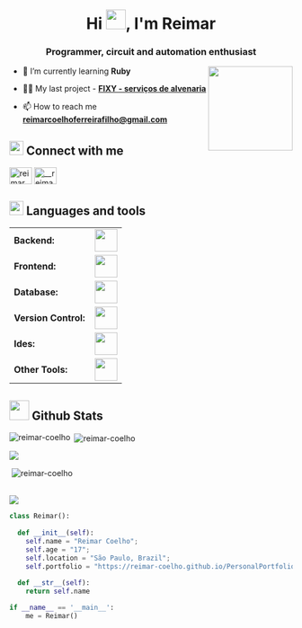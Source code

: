 <h1 align="center">Hi <img src="https://media.giphy.com/media/hvRJCLFzcasrR4ia7z/giphy.gif" width="35">, I'm Reimar</h1>
<h3 align="center">Programmer, circuit and automation enthusiast</h3>

<img align="right" height="150" src="https://media2.giphy.com/media/v1.Y2lkPTc5MGI3NjExcGNiYXN2bGYxcnZ6dDlyMjkwam5iMzlrZjB1YWdocnkyZm9peGd5diZlcD12MV9pbnRlcm5hbF9naWZfYnlfaWQmY3Q9Zw/Rlwz4m0aHgXH13jyrE/giphy.webp"  />

- 🌱 I’m currently learning **Ruby**

- 👨‍💻 My last project - **[FIXY - serviços de alvenaria](https://www.fixy-repair.com.br)**

- 📫 How to reach me **reimarcoelhoferreirafilho@gmail.com**

## <img src="https://media.giphy.com/media/htvPpsP0fEFhTv7HHT/giphy.gif?cid=ecf05e477cvtltlhxlr68mzv72lmnyon5m3fs03t0upjaoul&ep=v1_stickers_search&rid=giphy.gif&ct=s" width ="25"><b> Connect with me</b>

<p align="left">
<a href="https://linkedin.com/in/reimar-coelho-ferreira-filho-305655305/" target="blank"><img align="center" src="https://raw.githubusercontent.com/rahuldkjain/github-profile-readme-generator/master/src/images/icons/Social/linked-in-alt.svg" alt="reimar coelho ferreira filho" height="30" width="40" /></a>
<a href="https://instagram.com/__reimar" target="blank"><img align="center" src="https://raw.githubusercontent.com/rahuldkjain/github-profile-readme-generator/master/src/images/icons/Social/instagram.svg" alt="__reimar" height="30" width="40" /></a>
</p>

## <img src="https://media2.giphy.com/media/QssGEmpkyEOhBCb7e1/giphy.gif?cid=ecf05e47a0n3gi1bfqntqmob8g9aid1oyj2wr3ds3mg700bl&rid=giphy.gif" width ="25"><b> Languages and tools</b>

<table>
    <tr>
        <td style="font-weight: bold; padding-right: 10px; vertical-align: center; border: none;">Backend:</td>
        <td><img height="40" src="https://skillicons.dev/icons?i=cs,c,cpp,python,nodejs,express,elixir,lua,ruby"/></td>
    </tr>
    <tr>
        <td style="font-weight: bold; padding-right: 10px; vertical-align: center;">Frontend:</td>
        <td><img height="40" src="https://skillicons.dev/icons?i=react,bootstrap,html,css,js,ts,figma,angular,vite"/></td>
    </tr>
    <tr>
        <td style="font-weight: bold; padding-right: 10px; vertical-align: center; border: none;">Database:</td>
        <td><img height="40" src="https://skillicons.dev/icons?i=mysql,mongodb,firebase"/></td>
    </tr>
    <tr>
        <td style="font-weight: bold; padding-right: 10px; vertical-align: center; border: none;">Version Control:</td>
        <td><img height="40" src="https://skillicons.dev/icons?i=git,github,vercel"/></td>
    </tr>
    <tr>
        <td style="font-weight: bold; padding-right: 10px; vertical-align: center; border: none;">Ides:</td>
        <td><img height="40" src="https://skillicons.dev/icons?i=vscode,visualstudio,arduino"/></td>
    </tr>
    <tr>
        <td style="font-weight: bold; padding-right: 10px; vertical-align: center; border: none;">Other Tools:</td>
        <td><img height="40" src="https://skillicons.dev/icons?i=azure,blender,codepen,discord,notion"/></td>
    </tr>
</table>

## <img src="https://media.giphy.com/media/iY8CRBdQXODJSCERIr/giphy.gif" width="35"><b> Github Stats </b>

<p><img align="left" src="https://github-readme-stats.vercel.app/api/top-langs?username=reimar-coelho&show_icons=true&layout=compact&hide_border=true&title_color=76c7fc&text_color=c9d1d9&bg_color=0d1117" alt="reimar-coelho" /></p>

<p>&nbsp;<img align="center" src="https://github-readme-stats.vercel.app/api?username=reimar-coelho&show_icons=true&layout=compact&hide_border=true&title_color=76c7fc&text_color=c9d1d9&bg_color=0d1117" alt="reimar-coelho" /></p>

<img src="https://user-images.githubusercontent.com/73097560/115834477-dbab4500-a447-11eb-908a-139a6edaec5c.gif">

<p>&nbsp;<img align="center" src="https://github.com/user-attachments/assets/9a840560-bcb5-4111-bbe4-3c6d538dcdde" alt="reimar-coelho" /></p>
<br>
<img src="https://user-images.githubusercontent.com/73097560/115834477-dbab4500-a447-11eb-908a-139a6edaec5c.gif">

```python
class Reimar():
    
  def __init__(self):
    self.name = "Reimar Coelho";
    self.age = "17";
    self.location = "São Paulo, Brazil";
    self.portfolio = "https://reimar-coelho.github.io/PersonalPortfolio/";
  
  def __str__(self):
    return self.name

if __name__ == '__main__':
    me = Reimar()
```

###
